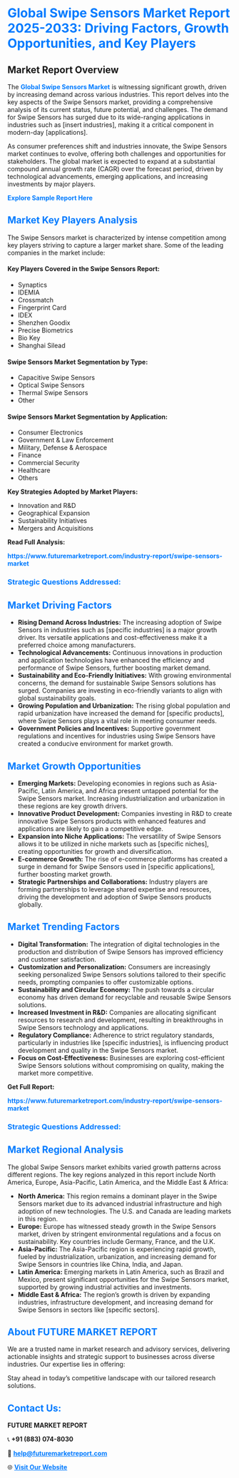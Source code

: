 <h1 style="color: #007BFF;">Global Swipe Sensors Market Report 2025-2033: Driving Factors, Growth Opportunities, and Key Players</h1>

<section id="overview">
<h2>Market Report Overview</h2>
<p>The <a href="https://www.futuremarketreport.com/industry-report/swipe-sensors-market" style="color: #007BFF; text-decoration: none;"><strong>Global Swipe Sensors Market</strong></a> is witnessing significant growth, driven by increasing demand across various industries. This report delves into the key aspects of the Swipe Sensors market, providing a comprehensive analysis of its current status, future potential, and challenges. The demand for Swipe Sensors has surged due to its wide-ranging applications in industries such as [insert industries], making it a critical component in modern-day [applications].</p>
<p>As consumer preferences shift and industries innovate, the Swipe Sensors market continues to evolve, offering both challenges and opportunities for stakeholders. The global market is expected to expand at a substantial compound annual growth rate (CAGR) over the forecast period, driven by technological advancements, emerging applications, and increasing investments by major players.</p>
</section>

<section id="overview">
<p><a href="https://www.futuremarketreport.com/request-sample/reportId=115980" style="color: #007BFF; text-decoration: none;"><strong>Explore Sample Report Here</strong></a></p>
</section>

<section id="key-players">
<h2 style="color: #007BFF;">Market Key Players Analysis</h2>
<p>The Swipe Sensors market is characterized by intense competition among key players striving to capture a larger market share. Some of the leading companies in the market include:</p>
<h4>Key Players Covered in the Swipe Sensors Report:</h4>
<ul><li>Synaptics</li><li>IDEMIA</li><li>Crossmatch</li><li>Fingerprint Card</li><li>IDEX</li><li>Shenzhen Goodix</li><li>Precise Biometrics</li><li>Bio Key</li><li>Shanghai Silead</li></ul>
<h4>Swipe Sensors Market Segmentation by Type:</h4>
<ul><li>Capacitive Swipe Sensors</li><li>Optical Swipe Sensors</li><li>Thermal Swipe Sensors</li><li>Other</li></ul>

<h4>Swipe Sensors Market Segmentation by Application:</h4>
<ul><li>Consumer Electronics</li><li>Government &amp; Law Enforcement</li><li>Military, Defense &amp; Aerospace</li><li>Finance</li><li>Commercial Security</li><li>Healthcare</li><li>Others</li></ul>
<p><strong>Key Strategies Adopted by Market Players:</strong></p>
<ul>
<li>Innovation and R&D</li>
<li>Geographical Expansion</li>
<li>Sustainability Initiatives</li>
<li>Mergers and Acquisitions</li>
</ul>
</section>

<section>
<p><strong>Read Full Analysis: </strong></p><a href="https://www.futuremarketreport.com/industry-report/swipe-sensors-market" style="color: #007BFF; text-decoration: none;"><strong>https://www.futuremarketreport.com/industry-report/swipe-sensors-market</strong></a>
<h3 style="color: #007BFF;">Strategic Questions Addressed:</h3>
</section>

<section id="driving-factors">
<h2 style="color: #007BFF;">Market Driving Factors</h2>
<ul>
<li><strong>Rising Demand Across Industries:</strong> The increasing adoption of Swipe Sensors in industries such as [specific industries] is a major growth driver. Its versatile applications and cost-effectiveness make it a preferred choice among manufacturers.</li>
<li><strong>Technological Advancements:</strong> Continuous innovations in production and application technologies have enhanced the efficiency and performance of Swipe Sensors, further boosting market demand.</li>
<li><strong>Sustainability and Eco-Friendly Initiatives:</strong> With growing environmental concerns, the demand for sustainable Swipe Sensors solutions has surged. Companies are investing in eco-friendly variants to align with global sustainability goals.</li>
<li><strong>Growing Population and Urbanization:</strong> The rising global population and rapid urbanization have increased the demand for [specific products], where Swipe Sensors plays a vital role in meeting consumer needs.</li>
<li><strong>Government Policies and Incentives:</strong> Supportive government regulations and incentives for industries using Swipe Sensors have created a conducive environment for market growth.</li>
</ul>
</section>

<section id="growth-opportunities">
<h2 style="color: #007BFF;">Market Growth Opportunities</h2>
<ul>
<li><strong>Emerging Markets:</strong> Developing economies in regions such as Asia-Pacific, Latin America, and Africa present untapped potential for the Swipe Sensors market. Increasing industrialization and urbanization in these regions are key growth drivers.</li>
<li><strong>Innovative Product Development:</strong> Companies investing in R&D to create innovative Swipe Sensors products with enhanced features and applications are likely to gain a competitive edge.</li>
<li><strong>Expansion into Niche Applications:</strong> The versatility of Swipe Sensors allows it to be utilized in niche markets such as [specific niches], creating opportunities for growth and diversification.</li>
<li><strong>E-commerce Growth:</strong> The rise of e-commerce platforms has created a surge in demand for Swipe Sensors used in [specific applications], further boosting market growth.</li>
<li><strong>Strategic Partnerships and Collaborations:</strong> Industry players are forming partnerships to leverage shared expertise and resources, driving the development and adoption of Swipe Sensors products globally.</li>
</ul>
</section>

<section id="trending-factors">
<h2 style="color: #007BFF;">Market Trending Factors</h2>
<ul>
<li><strong>Digital Transformation:</strong> The integration of digital technologies in the production and distribution of Swipe Sensors has improved efficiency and customer satisfaction.</li>
<li><strong>Customization and Personalization:</strong> Consumers are increasingly seeking personalized Swipe Sensors solutions tailored to their specific needs, prompting companies to offer customizable options.</li>
<li><strong>Sustainability and Circular Economy:</strong> The push towards a circular economy has driven demand for recyclable and reusable Swipe Sensors solutions.</li>
<li><strong>Increased Investment in R&D:</strong> Companies are allocating significant resources to research and development, resulting in breakthroughs in Swipe Sensors technology and applications.</li>
<li><strong>Regulatory Compliance:</strong> Adherence to strict regulatory standards, particularly in industries like [specific industries], is influencing product development and quality in the Swipe Sensors market.</li>
<li><strong>Focus on Cost-Effectiveness:</strong> Businesses are exploring cost-efficient Swipe Sensors solutions without compromising on quality, making the market more competitive.</li>
</ul>
</section>

<section>
<p><strong>Get Full Report: </strong></p><a href="https://www.futuremarketreport.com/industry-report/swipe-sensors-market" style="color: #007BFF; text-decoration: none;"><strong>https://www.futuremarketreport.com/industry-report/swipe-sensors-market</strong></a>
<h3 style="color: #007BFF;">Strategic Questions Addressed:</h3>
</section>


<section id="regional-analysis">
<h2 style="color: #007BFF;">Market Regional Analysis</h2>
<p>The global Swipe Sensors market exhibits varied growth patterns across different regions. The key regions analyzed in this report include North America, Europe, Asia-Pacific, Latin America, and the Middle East & Africa:</p>
<ul>
<li><strong>North America:</strong> This region remains a dominant player in the Swipe Sensors market due to its advanced industrial infrastructure and high adoption of new technologies. The U.S. and Canada are leading markets in this region.</li>
<li><strong>Europe:</strong> Europe has witnessed steady growth in the Swipe Sensors market, driven by stringent environmental regulations and a focus on sustainability. Key countries include Germany, France, and the U.K.</li>
<li><strong>Asia-Pacific:</strong> The Asia-Pacific region is experiencing rapid growth, fueled by industrialization, urbanization, and increasing demand for Swipe Sensors in countries like China, India, and Japan.</li>
<li><strong>Latin America:</strong> Emerging markets in Latin America, such as Brazil and Mexico, present significant opportunities for the Swipe Sensors market, supported by growing industrial activities and investments.</li>
<li><strong>Middle East & Africa:</strong> The region’s growth is driven by expanding industries, infrastructure development, and increasing demand for Swipe Sensors in sectors like [specific sectors].</li>
</ul>
</section>

<footer>
<h2 style="color: #007BFF;">About FUTURE MARKET REPORT</h2>
<p>We are a trusted name in market research and advisory services, delivering actionable insights and strategic support to businesses across diverse industries. Our expertise lies in offering:</p>

<p>Stay ahead in today’s competitive landscape with our tailored research solutions.</p>

<h2 style="color: #007BFF;">Contact Us:</h2>
<p><strong>FUTURE MARKET REPORT</strong></p>
<p>📞 <strong>+91 (883) 074-8030</strong></p>
<p>📧 <strong><a href="mailto:help@futuremarketreport.com" style="color: #007BFF;">help@futuremarketreport.com</a></strong></p>
<p>🌐 <strong><a href="https://www.futuremarketreport.com/" style="color: #007BFF;">Visit Our Website</a></strong></p>
</footer>